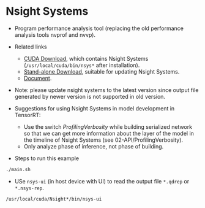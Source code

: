 # Nsight Systems

+ Program performance analysis tool (replacing the old performance analysis tools nvprof and nvvp).

+ Related links
  + [CUDA Download](https://developer.nvidia.com/cuda-zone), which contains Nsight Systems (`/usr/local/cuda/bin/nsys*` after installation).
  + [Stand-alone Download](https://developer.nvidia.com/nsight-systems), suitable for updating Nsight Systems.
  + [Document](https://docs.nvidia.com/nsight-systems/UserGuide/index.html).

+ Note: please update nsight systems to the latest version since output file generated by newer version is not supported in old version.

+ Suggestions for using Nsight Systems in model development in TensorRT:
  + Use the switch *ProfilingVerbosity* while building serialized network so that we can get more information about the layer of the model in the timeline of Nsight Systems (see 02-API/ProfilingVerbosity).
  + Only analyze phase of inference, not phase of building.

+ Steps to run this example

```bash
./main.sh
```

+ USe `nsys-ui` (in host device with UI) to read the output file `*.qdrep` or `*.nsys-rep`.

```bash
/usr/local/cuda/Nsight*/bin/nsys-ui
```
